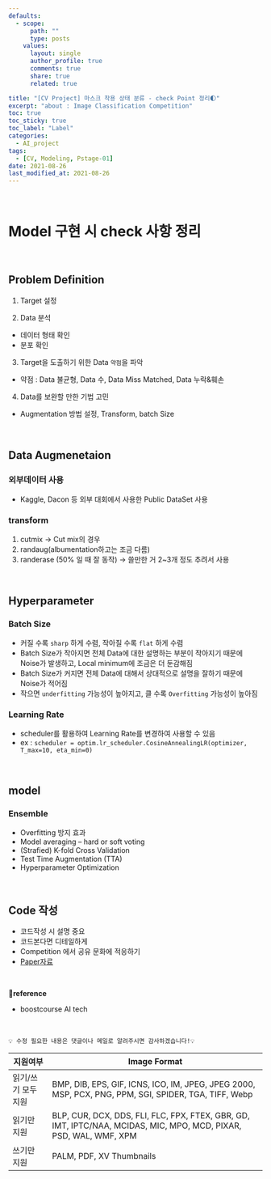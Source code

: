 ```yaml
---
defaults:
  - scope:
      path: ""
      type: posts
    values:
      layout: single
      author_profile: true
      comments: true
      share: true
      related: true

title: "[CV Project] 마스크 착용 상태 분류 - check Point 정리🌓"
excerpt: "about : Image Classification Competition"
toc: true
toc_sticky: true
toc_label: "Label"
categories:
  - AI_project
tags:
  - [CV, Modeling, Pstage-01]
date: 2021-08-26
last_modified_at: 2021-08-26
---
```


<br>

# Model 구현 시 check 사항 정리

<br>

## Problem Definition

1. Target 설정

2. Data 분석
  
  - 데이터 형태 확인
  - 분포 확인

3. Target을 도출하기 위한 Data `약점`을 파악

  - 약점 : Data 불균형, Data 수, Data Miss Matched, Data 누락&훼손

4. Data를 보완할 만한 기법 고민

  - Augmentation 방법 설정, Transform, batch Size 

<br>

## Data Augmenetaion


### 외부데이터 사용

- Kaggle, Dacon 등 외부 대회에서 사용한 Public DataSet 사용

### transform 

1. cutmix -> Cut mix의 경우
2. randaug(albumentation하고는 조금 다름)
3. randerase (50% 일 때 잘 동작)
  -> 쓸만한 거 2~3개 정도 추려서 사용

<br>

## Hyperparameter

### Batch Size

- 커질 수록 `sharp` 하게 수렴, 작아질 수록 `flat` 하게 수렴 
- Batch Size가 작아지면 전체 Data에 대한 설명하는 부분이 작아지기 때문에 Noise가 발생하고, Local minimum에 조금은 더 둔감해짐
- Batch Size가 커지면 전체 Data에 대해서 상대적으로 설명을 잘하기 때문에 Noise가 적어짐
- 작으면 `underfitting` 가능성이 높아지고, 클 수록 `Overfitting` 가능성이 높아짐

### Learning Rate

- scheduler를 활용하여 Learning Rate를 변경하여 사용할 수 있음
- ex : `scheduler = optim.lr_scheduler.CosineAnnealingLR(optimizer, T_max=10, eta_min=0)`

<br>

## model

### Ensemble

- Overfitting 방지 효과
- Model averaging – hard or soft voting
- (Strafied) K-fold Cross Validation
- Test Time Augmentation (TTA)
- Hyperparameter Optimization


<br>

## Code 작성

- 코드작성 시 설명 중요
- 코드본다면 디테일하게
- Competition 에서 공유 문화에 적응하기
- [Paper자료](Paperswithcodes.com)

<br>

**📌reference**
- boostcourse AI tech


<br>

```
💡 수정 필요한 내용은 댓글이나 메일로 알려주시면 감사하겠습니다!💡 
```



|지원여부|Image Format|
|---|---|
|읽기/쓰기 모두 지원|BMP, DIB, EPS, GIF, ICNS, ICO, IM, JPEG, JPEG 2000, MSP, PCX, PNG, PPM, SGI, SPIDER, TGA, TIFF, Webp|
|읽기만 지원|BLP, CUR, DCX, DDS, FLI, FLC, FPX, FTEX, GBR, GD, IMT, IPTC/NAA, MCIDAS, MIC, MPO, MCD, PIXAR, PSD, WAL, WMF, XPM|
|쓰기만 지원|PALM, PDF, XV Thumbnails|
